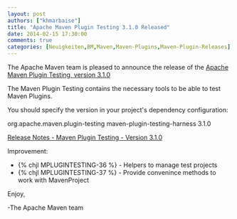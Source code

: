 ```yaml
---
layout: post
authors: ["khmarbaise"]
title: "Apache Maven Plugin Testing 3.1.0 Released"
date: 2014-02-15 17:30:00
comments: true
categories: [Neuigkeiten,BM,Maven,Maven-Plugins,Maven-Plugin-Releases]
---
```

The Apache Maven team is pleased to announce the release of the 
[Apache Maven Plugin Testing, version 3.1.0](https://maven.apache.org/plugin-testing/)

The Maven Plugin Testing contains the necessary tools to be able
to test Maven Plugins.

You should specify the version in your project's dependency configuration:

<dependency>
    <groupId>org.apache.maven.plugin-testing</groupId>
    <artifactId>maven-plugin-testing-harness</artifactId>
    <version>3.1.0</version>
</dependency>

<!-- more -->

[Release Notes - Maven Plugin Testing - Version 3.1.0](https://jira.codehaus.org/secure/ReleaseNote.jspa?projectId=11740&version=20031)

Improvement:

 * {% chjl MPLUGINTESTING-36 %} - Helpers to manage test projects
 * {% chjl MPLUGINTESTING-37 %} - Provide convenince methods to work with MavenProject


Enjoy,

-The Apache Maven team

